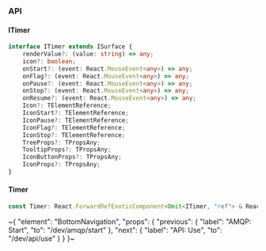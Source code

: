 

### API

#### ITimer

```ts
interface ITimer extends ISurface {
    renderValue?: (value: string) => any;
    icon?: boolean;
    onStart?: (event: React.MouseEvent<any>) => any;
    onFlag?: (event: React.MouseEvent<any>) => any;
    onPause?: (event: React.MouseEvent<any>) => any;
    onStop?: (event: React.MouseEvent<any>) => any;
    onResume?: (event: React.MouseEvent<any>) => any;
    Icon?: TElementReference;
    IconStart?: TElementReference;
    IconPause?: TElementReference;
    IconFlag?: TElementReference;
    IconStop?: TElementReference;
    TreeProps?: TPropsAny;
    TooltipProps?: TPropsAny;
    IconButtonProps?: TPropsAny;
    IconProps?: TPropsAny;
}
```

#### Timer

```ts
const Timer: React.ForwardRefExoticComponent<Omit<ITimer, "ref"> & React.RefAttributes<unknown>>;
```

~{
  "element": "BottomNavigation",
  "props": {
    "previous": {
      "label": "AMQP: Start",
      "to": "/dev/amqp/start"
    },
    "next": {
      "label": "API: Use",
      "to": "/dev/api/use"
    }
  }
}~
